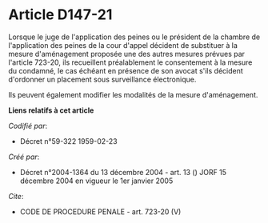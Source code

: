 # Article D147-21

Lorsque le juge de l'application des peines ou le président de la chambre de l'application des peines de la cour d'appel
décident de substituer à la mesure d'aménagement proposée une des autres mesures prévues par l'article 723-20, ils
recueillent préalablement le consentement à la mesure du condamné, le cas échéant en présence de son avocat s'ils décident
d'ordonner un placement sous surveillance électronique.

Ils peuvent également modifier les modalités de la mesure d'aménagement.

**Liens relatifs à cet article**

_Codifié par_:

  - Décret n°59-322 1959-02-23

_Créé par_:

  - Décret n°2004-1364 du 13 décembre 2004 - art. 13 () JORF 15 décembre 2004 en vigueur le 1er janvier 2005

_Cite_:

  - CODE DE PROCEDURE PENALE - art. 723-20 (V)
